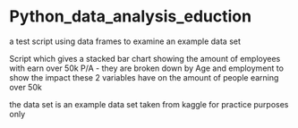# Python_data_analysis_eduction
a test script using data frames to examine an example data set 

Script which gives a stacked bar chart showing the amount of employees with earn over 50k P/A - they are broken down by Age and employment to show the impact these 2 variables have on the amount of people earning over 50k

the data set is an example data set taken from kaggle for practice purposes only 
